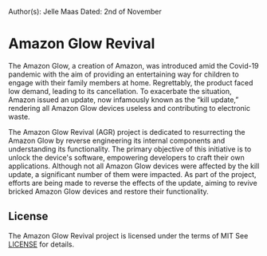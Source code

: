 Author(s): Jelle Maas
Dated: 2nd of November
# Amazon Glow Revival
The Amazon Glow, a creation of Amazon, was introduced amid the Covid-19 pandemic with the aim of providing an entertaining way for children to engage with their family members at home. Regrettably, the product faced low demand, leading to its cancellation. To exacerbate the situation, Amazon issued an update, now infamously known as the “kill update,” rendering all Amazon Glow devices useless and contributing to electronic waste.

The Amazon Glow Revival (AGR) project is dedicated to resurrecting the Amazon Glow by reverse engineering its internal components and understanding its functionality. The primary objective of this initiative is to unlock the device's software, empowering developers to craft their own applications. Although not all Amazon Glow devices were affected by the kill update, a significant number of them were impacted. As part of the project, efforts are being made to reverse the effects of the update, aiming to revive bricked Amazon Glow devices and restore their functionality.
## License

The Amazon Glow Revival project is licensed under the terms of MIT See [LICENSE](LICENSE) for details.